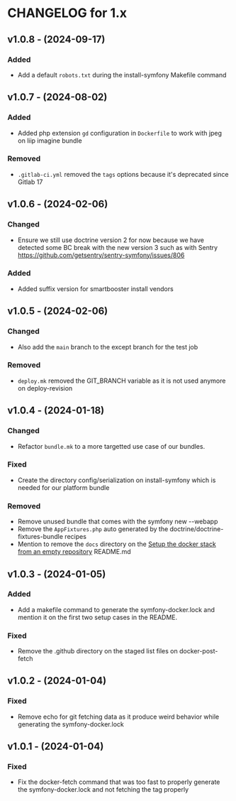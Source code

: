CHANGELOG for 1.x
===================
## v1.0.8 - (2024-09-17)
### Added
- Add a default `robots.txt` during the install-symfony Makefile command

## v1.0.7 - (2024-08-02)
### Added
- Added php extension `gd` configuration in `Dockerfile` to work with jpeg on liip imagine bundle
### Removed
- `.gitlab-ci.yml` removed the `tags` options because it's deprecated since Gitlab 17

## v1.0.6 - (2024-02-06)
### Changed
- Ensure we still use doctrine version 2 for now because we have detected some BC break with the new version 3 such as with Sentry https://github.com/getsentry/sentry-symfony/issues/806

### Added
- Added suffix version for smartbooster install vendors 

## v1.0.5 - (2024-02-06)
### Changed
- Also add the `main` branch to the except branch for the test job

### Removed
- `deploy.mk` removed the GIT_BRANCH variable as it is not used anymore on deploy-revision

## v1.0.4 - (2024-01-18)
### Changed
- Refactor `bundle.mk` to a more targetted use case of our bundles.

### Fixed
- Create the directory config/serialization on install-symfony which is needed for our platform bundle

### Removed
- Remove unused bundle that comes with the symfony new --webapp
- Remove the `AppFixtures.php` auto generated by the doctrine/doctrine-fixtures-bundle recipes
- Mention to remove the `docs` directory on the [Setup the docker stack from an empty repository](#setup-the-docker-stack-from-an-empty-repository) README.md

## v1.0.3 - (2024-01-05)
### Added
- Add a makefile command to generate the symfony-docker.lock and mention it on the first two setup cases in the README.

### Fixed
- Remove the .github directory on the staged list files on docker-post-fetch

## v1.0.2 - (2024-01-04)
### Fixed
- Remove echo for git fetching data as it produce weird behavior while generating the symfony-docker.lock

## v1.0.1 - (2024-01-04)
### Fixed
- Fix the docker-fetch command that was too fast to properly generate the symfony-docker.lock and not fetching the tag properly
